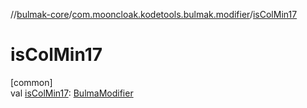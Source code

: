 //[bulmak-core](../../index.md)/[com.mooncloak.kodetools.bulmak.modifier](index.md)/[isColMin17](is-col-min17.md)

# isColMin17

[common]\
val [isColMin17](is-col-min17.md): [BulmaModifier](-bulma-modifier/index.md)

